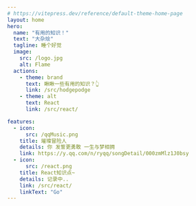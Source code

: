 ```yaml
---
# https://vitepress.dev/reference/default-theme-home-page
layout: home
hero:
  name: "有用的知识！"
  text: "大杂烩"
  tagline: 睡个好觉
  image:
    src: /logo.jpg
    alt: Flame
  actions:
    - theme: brand
      text: 瞅瞅一些有用的知识？👆
      link: /src/hodgepodge
    - theme: alt
      text: React
      link: /src/react/

features:
  - icon:
      src: /qqMusic.png
    title: 璀璨冒险人
    details: 你 发誓更勇敢 一生与梦相拥
    link: https://y.qq.com/n/ryqq/songDetail/000zmMlz1J0bsy
  - icon:
      src: /react.png
    title: React知识点~
    details: 记录中..
    link: /src/react/
    linkText: "Go"
---
```

